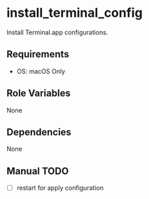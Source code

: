 # install_terminal_config

Install Terminal.app configurations.

## Requirements

- OS: macOS Only

## Role Variables

None

## Dependencies

None

## Manual TODO

- [ ] restart for apply configuration
